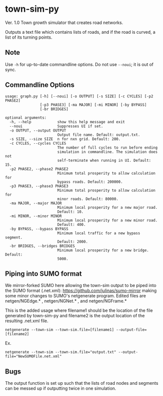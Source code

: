 # town-sim-py
Ver. 1.0
Town growth simulator that creates road networks.

Outputs a text file which contains lists of roads, and if the road is curved, a list of its turning points. 

## Note
Use `-h` for up-to-date commandline options. Do not use `--noui`; it is out of sync.

## Commandline Options
```
usage: graph.py [-h] [--noui] [-o OUTPUT] [-s SIZE] [-c CYCLES] [-p2 PHASE2]
                [-p3 PHASE3] [-ma MAJOR] [-mi MINOR] [-by BYPASS]
                [-br BRIDGES]

optional arguments:
  -h, --help            show this help message and exit
  --noui                Suppresses UI if set.
  -o OUTPUT, --output OUTPUT
                        Output file name. Default: output.txt.
  -s SIZE, --size SIZE  n for nxn grid. Default: 200.
  -c CYCLES, --cycles CYCLES
                        The number of full cycles to run before ending
                        simulation in commandline. The simulation does not
                        self-terminate when running in UI. Default: 15.
  -p2 PHASE2, --phase2 PHASE2
                        Minimum total prosperity to allow calculation for
                        bypass roads. Default: 200000.
  -p3 PHASE3, --phase3 PHASE3
                        Minimum total prosperity to allow calculation for
                        minor roads. Default: 80000.
  -ma MAJOR, --major MAJOR
                        Minimum local prosperity for a new major road.
                        Default: 10.
  -mi MINOR, --minor MINOR
                        Minimum local prosperity for a new minor road.
                        Default: 400.
  -by BYPASS, --bypass BYPASS
                        Minimum local traffic for a new bypass segment.
                        Default: 2000.
  -br BRIDGES, --bridges BRIDGES
                        Minimum local prosperity for a new bridge. Default:
                        5000.
```
## Piping into SUMO format
We mirror-forked SUMO here allowing the town-sim output to be piped into the SUMO format (.net.xml): https://github.com/julinas/sumo-mirror making some minor changes to SUMO's netgenerate program. Edited files are netgen/NGEdge.* , netgen/NGNet.* , and netgen/NGFrame.* 

This is the added usage where filename1 should be the location of the file generated by town-sim-py and filename2 is the output location of the resulting .net.xml file.
```
netgenerate --town-sim --town-sim.file=[filename1] --output-file=[filename2]
```
Ex.
```
netgenerate --town-sim --town-sim.file="output.txt" --output-file="NewSUMOFile.net.xml"
```

## Bugs
The output function is set up such that the lists of road nodes and segments can be messed up if outputting twice in one simulation.
